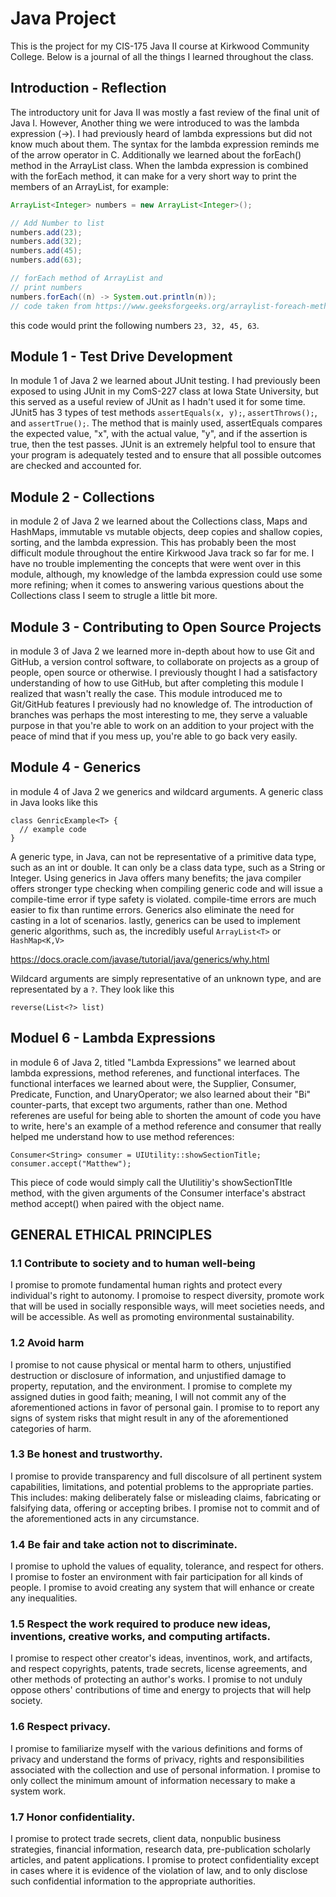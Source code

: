 # Java Project

This is the project for my CIS-175 Java II course at Kirkwood Community College. Below is a journal of all the things I learned throughout the class.

## Introduction - Reflection

The introductory unit for Java II was mostly a fast review of the final unit of Java I. However, Another thing we were introduced to was the lambda expression (->). I had previously heard of lambda expressions but did not know much about them. The syntax for the lambda expression reminds me of the arrow operator in C. Additionally we learned about the forEach() method in the ArrayList class. When the lambda expression is combined with the forEach method, it can make for a very short way to print the members of an ArrayList, for example: 
``` Java
ArrayList<Integer> numbers = new ArrayList<Integer>();

// Add Number to list
numbers.add(23);
numbers.add(32);
numbers.add(45);
numbers.add(63);

// forEach method of ArrayList and
// print numbers
numbers.forEach((n) -> System.out.println(n));
// code taken from https://www.geeksforgeeks.org/arraylist-foreach-method-in-java/
```
this code would print the following numbers `23, 32, 45, 63`. 


## Module 1 - Test Drive Development

In module 1 of Java 2 we learned about JUnit testing. I had previously been exposed to using JUnit in my ComS-227 class at Iowa State University, but this served as a useful review of JUnit as I hadn't used it for some time. JUnit5 has 3 types of test methods `assertEquals(x, y);`, `assertThrows();`, and `assertTrue();`. The method that is mainly used, assertEquals compares the expected value, "x", with the actual value, "y", and if the assertion is true, then the test passes. JUnit is an extremely helpful tool to ensure that your program is adequately tested and to ensure that all possible outcomes are checked and accounted for.

## Module 2 - Collections

in module 2 of Java 2 we learned about the Collections class, Maps and HashMaps, immutable vs mutable objects, deep copies and shallow copies, sorting, and the lambda expression. This has probably been the most difficult module throughout the entire Kirkwood Java track so far for me. I have no trouble implementing the concepts that were went over in this module, although, my knowledge of the lambda expression could use some more refining; when it comes to answering various questions about the Collections class I seem to strugle a little bit more. 

## Module 3 - Contributing to Open Source Projects

in module 3 of Java 2 we learned more in-depth about how to use Git and GitHub, a version control software, to collaborate on projects as a group of people, open source or otherwise. I previously thought I had a satisfactory understanding of how to use GitHub, but after completing this module I realized that wasn't really the case. This module introduced me to Git/GitHub features I previously had no knowledge of. The introduction of branches was perhaps the most interesting to me, they serve a valuable purpose in that you're able to work on an addition to your project with the peace of mind that if you mess up, you're able to go back very easily. 

## Module 4 - Generics

in module 4 of Java 2 we generics and wildcard arguments. A generic class in Java looks like this

```
class GenricExample<T> {
  // example code
}
```
A generic type, in Java, can not be representative of a primitive data type, such as an int or double. It can only be a class data type, such as a String or Integer. Using generics in Java offers many benefits; the java compiler offers stronger type checking when compiling generic code and will issue a compile-time error if type safety is violated. compile-time errors are much easier to fix than runtime errors. Generics also eliminate the need for casting in a lot of scenarios. lastly, generics can be used to implement generic algorithms, such as, the incredibly useful `ArrayList<T>` or `HashMap<K,V>`

https://docs.oracle.com/javase/tutorial/java/generics/why.html

Wildcard arguments are simply representative of an unknown type, and are representated by a `?`. They look like this

``` reverse(List<?> list) ```

## Moduel 6 - Lambda Expressions


in module 6 of Java 2, titled "Lambda Expressions" we learned about lambda expressions, method referenes, and functional interfaces. The functional interfaces we learned about were, the Supplier, Consumer, Predicate, Function, and UnaryOperator; we also learned about their "Bi" counter-parts, that except two arguments, rather than one. Method referenes are useful for being able to shorten the amount of code you have to write, here's an example of a method reference and consumer that really helped me understand how to use method references:
``` 
Consumer<String> consumer = UIUtility::showSectionTitle;
consumer.accept("Matthew"); 
```
This piece of code would simply call the UIutilitiy's showSectionTItle method, with the given arguments of the Consumer interface's abstract method accept() when paired with the object name.


## GENERAL ETHICAL PRINCIPLES

### 1.1 Contribute to society and to human well-being

I promise to promote fundamental human rights and protect every individual's right to autonomy. I promoise to respect diversity, promote work that will be used in socially responsible ways, will meet societies needs, and will be accessible. As well as promoting environmental sustainability.

### 1.2 Avoid harm

I promise to not cause physical or mental harm to others, unjustified destruction or disclosure of information, and unjustified damage to property, reputation, and the environment. I promise to complete my assigned duties in good faith; meaning, I will not commit any of the aforementioned actions in favor of personal gain. I promise to to report any signs of system risks that might result in any of the aforementioned categories of harm.

### 1.3 Be honest and trustworthy.

I promise to provide transparency and full discolsure of all pertinent system capabilities, limitations, and potential problems to the appropriate parties. This includes: making deliberately false or misleading claims, fabricating or falsifying data, offering or accepting bribes. I promise not to commit and of the aforementioned acts in any circumstance.

### 1.4 Be fair and take action not to discriminate.

I promise to uphold the values of equality, tolerance, and respect for others. I promise to foster an environment with fair participation for all kinds of people. I promise to avoid creating any system that will enhance or create any inequalities.

### 1.5 Respect the work required to produce new ideas, inventions, creative works, and computing artifacts.

I promise to respect other creator's ideas, inventinos, work, and artifacts, and respect copyrights, patents, trade secrets, license agreements, and other methods of protecting an author's works. I promise to not unduly oppose others' contributions of time and energy to projects that will help society.

### 1.6 Respect privacy.

I promise to familiarize myself with the various definitions and forms of privacy and understand the forms of privacy, rights and responsibilities associated with the collection and use of personal information. I promise to only collect the minimum amount of information necessary to make a system work.

### 1.7 Honor confidentiality.

I promise to protect trade secrets, client data, nonpublic business strategies, financial information, research data, pre-publication scholarly articles, and patent applications. I promise to protect confidentiality except in cases where it is evidence of the violation of law, and to only disclose such confidential information to the appropriate authorities. 









